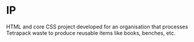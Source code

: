 # IP

HTML and core CSS project developed for an organisation that processes Tetrapack waste to produce reusable items like books, benches, etc.
